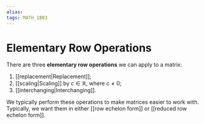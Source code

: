 ```yaml
---
alias:
tags: MATH_1B03
---
```

# Elementary Row Operations
There are three **elementary row operations** we can apply to a matrix:
1. [[replacement|Replacement]];
2. [[scaling|Scaling]] by $c\in\mathbb{R}$, where $c\neq 0$;
3. [[interchanging|Interchanging]]. 

We typically perform these operations to make matrices easier to work with. Typically, we want them in either [[row echelon form]] or [[reduced row echelon form]]. 
